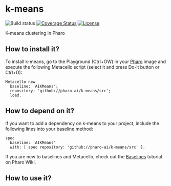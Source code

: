 # k-means

![Build status](https://github.com/pharo-ai/k-means/workflows/CI/badge.svg)
[![Coverage Status](https://coveralls.io/repos/github/pharo-ai/KMeans/badge.svg?branch=master)](https://coveralls.io/github/pharo-ai/KMeans?branch=master)
[![License](https://img.shields.io/badge/license-MIT-blue.svg)](https://raw.githubusercontent.com/pharo-ai/KMeans/master/LICENSE)

K-means clustering in Pharo

## How to install it?

To install k-means, go to the Playground (Ctrl+OW) in your [Pharo](https://pharo.org/) image and execute the following Metacello script (select it and press Do-it button or Ctrl+D):

```Smalltalk
Metacello new
  baseline: 'AIKMeans';
  repository: 'github://pharo-ai/k-means/src';
  load.
```

## How to depend on it?

If you want to add a dependency on k-means to your project, include the following lines into your baseline method:

```Smalltalk
spec
  baseline: 'AIKMeans'
  with: [ spec repository: 'github://pharo-ai/k-means/src' ].
```

If you are new to baselines and Metacello, check out the [Baselines](https://github.com/pharo-open-documentation/pharo-wiki/blob/master/General/Baselines.md) tutorial on Pharo Wiki.

## How to use it?
